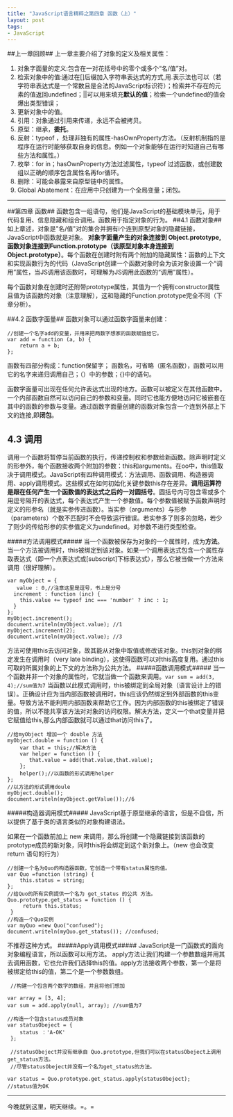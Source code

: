 ```yaml
---
title: "JavaScript语言精粹之第四章 函数（上）"
layout: post
tags:
- JavaScript
---
```


##上一章回顾##
上一章主要介绍了对象的定义及相关属性：
      
1. 对象字面量的定义:包含在一对花括号中的零个或多个“名/值”对。
2. 检索对象中的值:通过在[]后缀加入字符串表达式的方式,用.表示法也可以（若字符串表达式是一个常数且是合法的JavaScript标识符）；检索并不存在的元素的值返回undefined；||可以用来填充**默认的值**；检索一个undefined的值会爆出类型错误；
3.  更新对象中的值。
4. 引用：对象通过引用来传递，永远不会被拷贝。
5. 原型：继承，**委托**。
6. 反射：typeof ，处理非独有的属性-hasOwnProperty方法。（反射机制指的是程序在运行时能够获取自身的信息。例如一个对象能够在运行时知道自己有哪些方法和属性。）
7. 枚举：for in；hasOwnProperty方法过滤属性，typeof 过滤函数，或创建数组以正确的顺序包含属性名再for循环。
8. 删除：可能会暴露来自原型链中的属性。
9. Global Abatement：在应用中只创建为一个全局变量；闭包。

---

##第四章  函数##
函数包含一组语句，他们是JavaScript的基础模块单元，用于代码复用、信息隐藏和组合调用。函数用于指定对象的行为。
##4.1 函数对象##
如上章述，对象是"名/值"对的集合并拥有i个连到原型对象的隐藏链接，JavaScript中函数就是对象。
**对象字面量产生的对象连接到 Object.prototype,函数对象连接到Function.prototype（该原型对象本身连接到Object.prototype）**。每个函数在创建时附有两个附加的隐藏属性：函数的上下文和实现函数行为的代码（JavaScript创建一个函数对象时会为该对象设置一个“调用”属性，当JS调用该函数时，可理解为JS调用此函数的“调用”属性）。
   
 每个函数对象在创建时还附带prototype属性，其值为一个拥有constructor属性且值为该函数的对象（注意理解），这和隐藏的Function.prototype完全不同（下章分析）。

##4.2  函数字面量##
函数对象可以通过函数字面量来创建：

    //创建一个名字add的变量，并用来把两数字想家的函数赋值给它。
    var add = function (a, b) {
        return a + b;
    };
函数有四部分构成：function保留字； 函数名，可省略（匿名函数），函数可以用它的名字来递归调用自己；（）中的参数；{}中的语句。

函数字面量可出现在任何允许表达式出现的地方。函数可以被定义在其他函数中。一个内部函数自然可以访问自己的参数和变量。同时它也能方便地访问它被嵌套在其中的函数的参数与变量。通过函数字面量创建的函数对象包含一个连到外部上下文的连接,即**闭包**。

## 4.3 调用 ##
调用一个函数将暂停当前函数的执行，传递控制权和参数给新函数。除声明时定义的形参外，每个函数接收两个附加的参数：this和arguments。在oo中，this值取决于调用模式。JavaScript有四种调用模式：方法调用、函数调用、构造器调用、apply调用模式。这些模式在如何初始化关键参数this存在差异。**调用运算符是跟在任何产生一个函数值的表达式之后的一对圆括号**。圆括号内可包含零或多个用逗号隔开的表达式，每个表达式产生一个参数值。每个参数值被赋予函数声明时定义的形参名（就是实参传进函数）。当实参（arguments）与形参（parameters）个数不匹配时不会导致运行错误。若实参多了则多的忽略，若少了则少的传给形参的实参值定义为undefined。对参数不进行类型检查。

#####方法调用模式#####
当一个函数被保存为对象的一个属性时，成为**方法**。当一个方法被调用时，this被绑定到该对象。如果一个调用表达式包含一个属性存取表达式（即一个点表达式或[subscript]下标表达式），那么它被当做一个方法来调用（很好理解）。

    var myObject = {
  	   value : 0,//注意这里是逗号，书上是分号
      increment : function (inc) {
        this.value += typeof inc === 'number' ? inc : 1;
      }
    };
    myObject.increment();
    document.writeln(myObject.value); //1
    myObject.increment(2);
    document.writeln(myObject.value); //3

方法可使用this去访问对象，故其能从对象中取值或修改该对象。this到对象的绑定发生在调用时（very late binding），这使得函数可以对this高度复用。通过this可取的所属对象的上下文的方法称为公共方法。
#####函数调用模式#####
当一个函数并非一个对象的属性时，它就当做一个函数来调用。`var sum = add(3, 4);//sum值为7`
当函数以此模式调用时，this被绑定到全局对象（语言设计上的错误）。正确设计应为当内部函数被调用时，this应该仍然绑定到外部函数的this变量。导致方法不能利用内部函数来帮助它工作。因为内部函数的this被绑定了错误的值，所以不能共享该方法对对象的访问权限。解决方法，定义一个that变量并把它赋值给this,那么内部函数就可以通过that访问this了。

    //给myObject 增加一个 double 方法
    myObject.double = function () {
	    var that = this;//解决方法
	    var helper = function () {
		   that.value = add(that.value,that.value);
	    };
	    helper();//以函数的形式调用helper
    };
    //以方法的形式调用doule
    myObject.double();
    document.writeln(myObject.getValue());//6

#####构造器调用模式#####
JavaScript基于原型继承的语言，但是不自信，所以提供了基于类的语言类似的对象构建语法。

如果在一个函数前加上 new 来调用，那么将创建一个隐藏链接到该函数的prototype成员的新对象，同时this将会绑定到这个新对象上。（new 也会改变 return 语句的行为）

    //创建一个名为Quo的构造器函数，它创造一个带有status属性的值。
    var Quo =function (string) {
	    this.status = string;
    };
    //给Quo的所有实例提供一个名为 get_status 的公共 方法。
    Quo.prototype.get_status = function () {
       	 return this.status;
     }
    //构造一个Quo实例
    var myQuo =new Quo("confused");
    document.writeln(myQuo.get_status()); //confused;

不推荐这种方式。
#####Apply调用模式#####
JavaScript是一门函数式的面向对象编程语言，所以函数可以用方法。
apply方法让我们构建一个参数数组并用其去调用函数，它也允许我们选择this的值。apply方法接收两个参数，第一个是将被绑定给this的值，第二个是一个参数数组。
    
     //构建一个包含两个数字的数组，并且将他们想加

    var array = [3, 4];
    var sum = add.apply(null, array); //sum值为7

    //构造一个包含status成员对象
    var statusObeject = {
	    status ：'A-OK'
     };

     //statusObeject并没有继承自 Quo.prototype,但我们可以在statusObeject上调用get_status方法。
     //尽管statusObeject并没有一个名为get_status的方法。

    var status = Quo.prototype.get_status.apply(statusObeject);
    //status值为OK




<hr>
今晚就到这里，明天继续。=。=


    